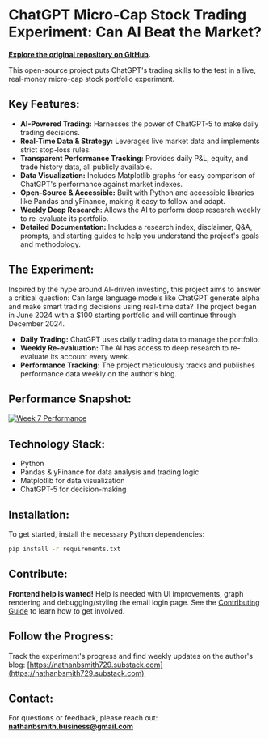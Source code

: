 # ChatGPT Micro-Cap Stock Trading Experiment: Can AI Beat the Market?

**[Explore the original repository on GitHub](https://github.com/LuckyOne7777/ChatGPT-Micro-Cap-Experiment).**

This open-source project puts ChatGPT's trading skills to the test in a live, real-money micro-cap stock portfolio experiment.

## Key Features:

*   **AI-Powered Trading:** Harnesses the power of ChatGPT-5 to make daily trading decisions.
*   **Real-Time Data & Strategy:** Leverages live market data and implements strict stop-loss rules.
*   **Transparent Performance Tracking:** Provides daily P&L, equity, and trade history data, all publicly available.
*   **Data Visualization:** Includes Matplotlib graphs for easy comparison of ChatGPT's performance against market indexes.
*   **Open-Source & Accessible:** Built with Python and accessible libraries like Pandas and yFinance, making it easy to follow and adapt.
*   **Weekly Deep Research:** Allows the AI to perform deep research weekly to re-evaluate its portfolio.
*   **Detailed Documentation:** Includes a research index, disclaimer, Q&A, prompts, and starting guides to help you understand the project's goals and methodology.

## The Experiment:

Inspired by the hype around AI-driven investing, this project aims to answer a critical question: Can large language models like ChatGPT generate alpha and make smart trading decisions using real-time data? The project began in June 2024 with a $100 starting portfolio and will continue through December 2024.

*   **Daily Trading:** ChatGPT uses daily trading data to manage the portfolio.
*   **Weekly Re-evaluation:** The AI has access to deep research to re-evaluate its account every week.
*   **Performance Tracking:** The project meticulously tracks and publishes performance data weekly on the author's blog.

## Performance Snapshot:

[![Week 7 Performance](%286-30%20-%208-15%29%20Results.png)](https://github.com/LuckyOne7777/ChatGPT-Micro-Cap-Experiment)

## Technology Stack:

*   Python
*   Pandas & yFinance for data analysis and trading logic
*   Matplotlib for data visualization
*   ChatGPT-5 for decision-making

## Installation:

To get started, install the necessary Python dependencies:

```bash
pip install -r requirements.txt
```

## Contribute:

**Frontend help is wanted!** Help is needed with UI improvements, graph rendering and debugging/styling the email login page. See the [Contributing Guide](https://github.com/LuckyOne7777/ChatGPT-Portfolio-Overhaul/blob/main/CONTRIBUTING.md) to learn how to get involved.

## Follow the Progress:

Track the experiment's progress and find weekly updates on the author's blog: [https://nathanbsmith729.substack.com](https://nathanbsmith729.substack.com)

## Contact:

For questions or feedback, please reach out: **nathanbsmith.business@gmail.com**